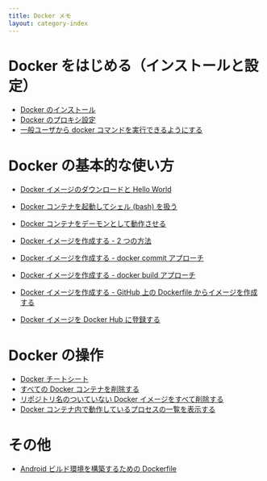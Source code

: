 ```yaml
---
title: Docker メモ
layout: category-index
---
```



Docker をはじめる（インストールと設定）
====
* [Docker のインストール](install.html)
* [Docker のプロキシ設定](proxy.html)
* [一般ユーザから docker コマンドを実行できるようにする](run-docker-without-root.html)

Docker の基本的な使い方
====
* [Docker イメージのダウンロードと Hello World](download-image.html)
* [Docker コンテナを起動してシェル (bash) を扱う](run-container.html)
* [Docker コンテナをデーモンとして動作させる](run-container-as-daemon.html)

* [Docker イメージを作成する - 2 つの方法](create-image1.html)
* [Docker イメージを作成する - docker commit アプローチ](create-image2.html)
* [Docker イメージを作成する - docker build アプローチ](create-image3.html)
* [Docker イメージを作成する - GitHub 上の Dockerfile からイメージを作成する](create-image4.html)
* [Docker イメージを Docker Hub に登録する](register-image-to-dockerhub.html)

Docker の操作
====
* [Docker チートシート](cheatsheet.html)
* [すべての Docker コンテナを削除する](remove-all-containers.html)
* [リポジトリ名のついていない Docker イメージをすべて削除する](remove-unnamed-images.html)
* [Docker コンテナ内で動作しているプロセスの一覧を表示する](list-processes.html)

その他
====
* [Android ビルド環境を構築するための Dockerfile](dockerfile-for-android.html)

